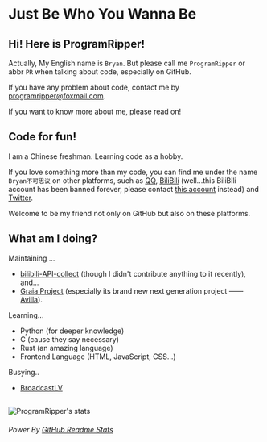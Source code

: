 # Just Be Who You Wanna Be
## Hi! Here is ProgramRipper!
Actually, My English name is `Bryan`. But please call me `ProgramRipper` or abbr `PR` when talking about code, especially on GitHub.

If you have any problem about code, contact me by [programripper@foxmail.com](mailto:programripper@foxmail.com).

If you want to know more about me, please read on! 

## Code for fun!
I am a Chinese freshman. Learning code as a hobby.

If you love something more than my code, you can find me under the name `Bryan不可思议` on other platforms, such as [QQ](https://qm.qq.com/cgi-bin/qm/qr?k=h60CBLMAtBE5GBkNndi59m8H74tTA2qa&noverify=0), [BiliBili](https://space.bilibili.com/160148624) (well...this BiliBili account has been banned forever, please contact [this account](https://space.bilibili.com/1087319369) instead) and [Twitter](https://twitter.com/ProgramRipper).

Welcome to be my friend not only on GitHub but also on these platforms.

## What am I doing?
Maintaining ...
- [bilibili-API-collect](https://github.com/SocialSisterYi/bilibili-API-collect) (though I didn't contribute anything to it recently), and...
- [Graia Project](https://github.com/GraiaProject) (especially its brand new next generation project —— [Avilla](https://github.com/GraiaProject/Avilla)).

Learning...
- Python (for deeper knowledge)
- C (cause they say necessary)
- Rust (an amazing language)
- Frontend Language (HTML, JavaScript, CSS...)

Busying..
- [BroadcastLV](https://github.com/ProgramRipper/BroadcastLV)

##
![ProgramRipper's  stats](https://github-readme-stats.vercel.app/api?username=ProgramRipper&show_icons=true&count_private=true&theme=dark)

###### Power By [GitHub Readme Stats](https://github.com/anuraghazra/github-readme-stats)
